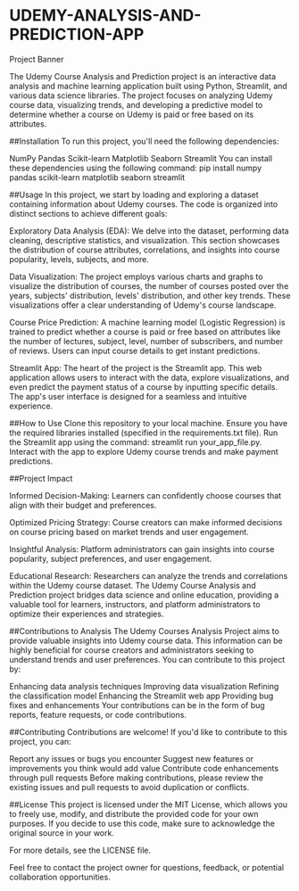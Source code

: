 # UDEMY-ANALYSIS-AND-PREDICTION-APP
Project Banner

The Udemy Course Analysis and Prediction project is an interactive data analysis and machine learning application built using Python, Streamlit, and various data science libraries. The project focuses on analyzing Udemy course data, visualizing trends, and developing a predictive model to determine whether a course on Udemy is paid or free based on its attributes.

##Installation
To run this project, you'll need the following dependencies:

NumPy
Pandas
Scikit-learn
Matplotlib
Seaborn
Streamlit
You can install these dependencies using the following command:
pip install numpy pandas scikit-learn matplotlib seaborn streamlit

##Usage
In this project, we start by loading and exploring a dataset containing information about Udemy courses. 
The code is organized into distinct sections to achieve different goals:

Exploratory Data Analysis (EDA):
We delve into the dataset, performing data cleaning, descriptive statistics, and visualization.
This section showcases the distribution of course attributes, correlations, and insights into course popularity, levels, subjects, and more.

Data Visualization: The project employs various charts and graphs to visualize the distribution of courses,
the number of courses posted over the years, subjects' distribution, levels' distribution, and other key trends. 
These visualizations offer a clear understanding of Udemy's course landscape.

Course Price Prediction: A machine learning model (Logistic Regression) is trained to predict whether a course is paid or free based on attributes like the number of lectures, subject, level, number of subscribers, and number of reviews. Users can input course details to get instant predictions.

Streamlit App: 
The heart of the project is the Streamlit app. This web application allows users to interact with the data, explore visualizations,
and even predict the payment status of a course by inputting specific details. The app's user interface is designed for a seamless and intuitive experience.

##How to Use
Clone this repository to your local machine.
Ensure you have the required libraries installed (specified in the requirements.txt file).
Run the Streamlit app using the command: streamlit run your_app_file.py.
Interact with the app to explore Udemy course trends and make payment predictions.


##Project Impact

Informed Decision-Making:
Learners can confidently choose courses that align with their budget and preferences.

Optimized Pricing Strategy: Course creators can make informed decisions on course pricing based on market trends and user engagement.

Insightful Analysis: Platform administrators can gain insights into course popularity, subject preferences, and user engagement.

Educational Research: Researchers can analyze the trends and correlations within the Udemy course dataset.
The Udemy Course Analysis and Prediction project bridges data science and online education, providing a valuable tool for learners, instructors, and platform administrators to optimize their experiences and strategies.

##Contributions to Analysis
The Udemy Courses Analysis Project aims to provide valuable insights into Udemy course data. This information can be highly beneficial for course creators and administrators seeking to understand trends and user preferences. You can contribute to this project by:

Enhancing data analysis techniques
Improving data visualization
Refining the classification model
Enhancing the Streamlit web app
Providing bug fixes and enhancements
Your contributions can be in the form of bug reports, feature requests, or code contributions.

##Contributing
Contributions are welcome! If you'd like to contribute to this project, you can:

Report any issues or bugs you encounter
Suggest new features or improvements you think would add value
Contribute code enhancements through pull requests
Before making contributions, please review the existing issues and pull requests to avoid duplication or conflicts.

##License
This project is licensed under the MIT License, which allows you to freely use, modify, and distribute the provided code for your own purposes. If you decide to use this code, make sure to acknowledge the original source in your work.

For more details, see the LICENSE file.

Feel free to contact the project owner for questions, feedback, or potential collaboration opportunities.



